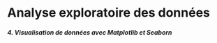 # Analyse exploratoire des données 

##### 4. Visualisation de données avec Matplotlib et Seaborn





